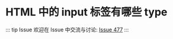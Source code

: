# HTML 中的 input 标签有哪些 type



::: tip Issue 
 欢迎在 Issue 中交流与讨论: [Issue 477](https://github.com/shfshanyue/Daily-Question/issues/477) 
:::



